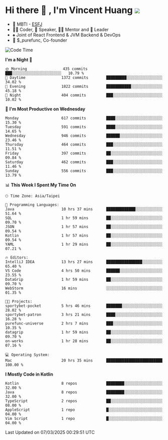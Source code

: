 # Hi there 👋 , I'm Vincent Huang ![](https://komarev.com/ghpvc/?username=Jian-Min-Huang)
- 👀 MBTI - [ESFJ](https://www.16personalities.com/esfj-personality)
- 👨‍💻 Coder, 🎤 Speaker, 👨‍🏫 Mentor and 🚀 Leader
- ♠️ Joint of React Frontend & JVM Backend & DevOps
- 💼 $_purefunc, Co-founder

<!--START_SECTION:waka-->
![Code Time](http://img.shields.io/badge/Code%20Time-4%2C951%20hrs%2056%20mins-blue)

**I'm a Night 🦉** 

```text
🌞 Morning                435 commits         ███░░░░░░░░░░░░░░░░░░░░░░   10.79 % 
🌆 Daytime                1372 commits        █████████░░░░░░░░░░░░░░░░   34.02 % 
🌃 Evening                1822 commits        ███████████░░░░░░░░░░░░░░   45.18 % 
🌙 Night                  404 commits         ███░░░░░░░░░░░░░░░░░░░░░░   10.02 % 
```
📅 **I'm Most Productive on Wednesday** 

```text
Monday                   617 commits         ████░░░░░░░░░░░░░░░░░░░░░   15.30 % 
Tuesday                  591 commits         ████░░░░░░░░░░░░░░░░░░░░░   14.65 % 
Wednesday                946 commits         ██████░░░░░░░░░░░░░░░░░░░   23.46 % 
Thursday                 464 commits         ███░░░░░░░░░░░░░░░░░░░░░░   11.51 % 
Friday                   397 commits         ██░░░░░░░░░░░░░░░░░░░░░░░   09.84 % 
Saturday                 462 commits         ███░░░░░░░░░░░░░░░░░░░░░░   11.46 % 
Sunday                   556 commits         ███░░░░░░░░░░░░░░░░░░░░░░   13.79 % 
```


📊 **This Week I Spent My Time On** 

```text
🕑︎ Time Zone: Asia/Taipei

💬 Programming Languages: 
Java                     10 hrs 37 mins      █████████████░░░░░░░░░░░░   51.64 % 
SQL                      1 hr 59 mins        ██░░░░░░░░░░░░░░░░░░░░░░░   09.70 % 
JSON                     1 hr 57 mins        ██░░░░░░░░░░░░░░░░░░░░░░░   09.54 % 
Kotlin                   1 hr 57 mins        ██░░░░░░░░░░░░░░░░░░░░░░░   09.54 % 
YAML                     1 hr 29 mins        ██░░░░░░░░░░░░░░░░░░░░░░░   07.21 % 

🔥 Editors: 
IntelliJ IDEA            13 hrs 27 mins      ████████████████░░░░░░░░░   65.40 % 
VS Code                  4 hrs 50 mins       ██████░░░░░░░░░░░░░░░░░░░   23.55 % 
DataGrip                 1 hr 59 mins        ██░░░░░░░░░░░░░░░░░░░░░░░   09.70 % 
WebStorm                 16 mins             ░░░░░░░░░░░░░░░░░░░░░░░░░   01.35 % 

🐱‍💻 Projects: 
sportybet-pocket         5 hrs 46 mins       ███████░░░░░░░░░░░░░░░░░░   28.02 % 
sportybet-patron         3 hrs 21 mins       ████░░░░░░░░░░░░░░░░░░░░░   16.28 % 
purefunc-universe        2 hrs 7 mins        ███░░░░░░░░░░░░░░░░░░░░░░   10.35 % 
datagrip                 1 hr 59 mins        ██░░░░░░░░░░░░░░░░░░░░░░░   09.70 % 
on-works                 1 hr 28 mins        ██░░░░░░░░░░░░░░░░░░░░░░░   07.16 % 

💻 Operating System: 
Mac                      20 hrs 35 mins      █████████████████████████   100.00 % 
```

**I Mostly Code in Kotlin** 

```text
Kotlin                   8 repos             ████████░░░░░░░░░░░░░░░░░   32.00 % 
Java                     8 repos             ████████░░░░░░░░░░░░░░░░░   32.00 % 
TypeScript               2 repos             ██░░░░░░░░░░░░░░░░░░░░░░░   08.00 % 
AppleScript              1 repo              █░░░░░░░░░░░░░░░░░░░░░░░░   04.00 % 
Vim Script               1 repo              █░░░░░░░░░░░░░░░░░░░░░░░░   04.00 % 
```




 Last Updated on 07/03/2025 00:29:51 UTC
<!--END_SECTION:waka-->
